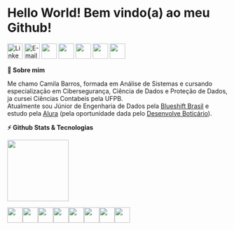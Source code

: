 <div align='left'><h1>Hello World! Bem vindo(a) ao meu Github!</h1>
<a href= "https://www.linkedin.com/in/camilabsfreire/">
<img width="35px" alt="LinkedIn" src="https://cdn-icons-png.flaticon.com/512/145/145807.png"/></a>
<a href="mailto:camilabsfreire@gmail.com">
<img alt="E-mail" width="35px" src="https://cdn-icons-png.flaticon.com/128/270/270021.png"/></a>
<a href="https://web.dio.me/users/camilabsfreire?tab=achievements"><img width="35px" src="https://christyschott.github.io/portfolio.github.io/assets/img/about/7.png"/></a>
<a href="https://discord.gg/23txqxe9HZ"><img width="35px" src="https://cdn.iconscout.com/icon/free/png-256/discord-3691244-3073764.png"/></a>
<a href= "https://pt.stackoverflow.com/users/244762/mila-freire"><img width="35px" src="https://icons-for-free.com/iconfiles/png/512/media+social+square+stackoverflow+icon-1320185557326369004.png"/></a>
<a href= "https://cursos.alura.com.br/user/camilabsfreire/fullCertificate/8a52a98ac4f0017c250f3f7f1af7f5f4"><img width="35px" src="https://is5-ssl.mzstatic.com/image/thumb/Purple116/v4/f0/fa/e8/f0fae8d6-5189-1093-887a-f81565eefa79/source/60x60bb.jpg"/></a>
<a href="https://wakatime.com/@MilaFreire"><img width="35px" src="https://avatars.githubusercontent.com/u/4814844?s=280&v=4"/></a>

</div>

<div><p><summary><b>🤙 Sobre mim</b></summary></p>
<p>Me chamo Camila Barros, formada em Análise de Sistemas e cursando especialização em Cibersegurança, Ciência de Dados e Proteção de Dados, ja cursei Ciências Contabeis pela UFPB.</br>
Atualmente sou Júnior de Engenharia de Dados pela <a href="https://blueshift.com.br/" target="_blank">Blueshift Brasil</a>  e estudo pela <a href="https://alura.com.br" target="_blank">Alura</a> (pela oportunidade dada pelo <a href="https://desenvolve.grupoboticario.com.br/" target="_blank">Desenvolve Boticário</a>).
                                                                                                                           
</div>
<div><p><summary><b>⚡ Github Stats & Tecnologias</b></summary></p>
<img height="140em" src="https://github-readme-stats.vercel.app/api/top-langs/?username=MilaFreire&layout=compact&langs_count=7&theme=buefy"/>

</p></div><p>
<img width="35px" src="https://cdn-icons-png.flaticon.com/128/873/873107.png"/><img width="35px" src="https://cdn-icons-png.flaticon.com/128/2772/2772128.png"/><img width="35px" src="https://cdn-icons-png.flaticon.com/128/1822/1822899.png"/><img width="35px" src="https://cdn-icons-png.flaticon.com/128/5968/5968292.png"/><img width="35px" src="https://cdn-icons-png.flaticon.com/128/5968/5968322.png"/><img width="35px" src="https://user-images.githubusercontent.com/12401985/69677784-80bec400-1082-11ea-89b2-b2120eb84676.png"/><img width="35px" src="https://cdn-icons-png.flaticon.com/128/888/888859.png"/><img width="35px" src="https://cdn-icons-png.flaticon.com/128/888/888847.png"/></p>






